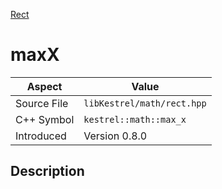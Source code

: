 [Rect](index.md)
# maxX
| Aspect | Value |
| --- | --- |
| Source File | `libKestrel/math/rect.hpp` |
| C++ Symbol | `kestrel::math::max_x` |
| Introduced | Version 0.8.0 |
## Description
